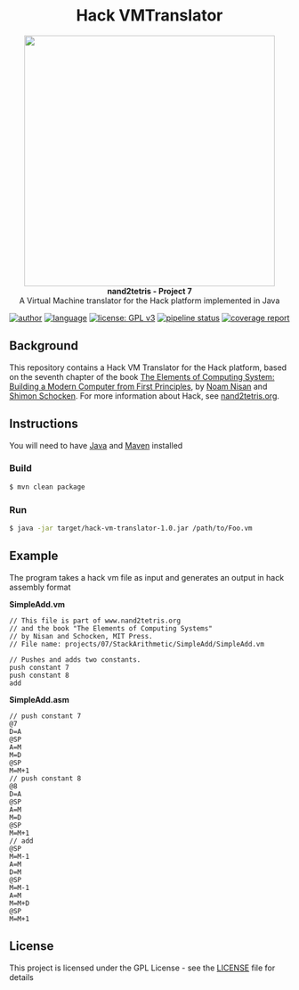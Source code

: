 <div align="center">
<h1>Hack VMTranslator</h1>
<img src="https://gitlab.com/dhorvay/hack-vm-translator/raw/master/doc/img/nand2tetris.png" width="450" height="auto"/>

<div align="center">
  <strong>nand2tetris - Project 7</strong>
</div>
<div align="center">
  A Virtual Machine translator for the Hack platform implemented in Java
</div>

[![author](https://img.shields.io/badge/author-dhorvay-brightgreen.svg)](https://www.gitlab.com/dhorvay)
[![language](https://img.shields.io/badge/language-java-b07219.svg)](https://www.gitlab.com/dhorvay)
[![license: GPL v3](https://img.shields.io/badge/license-GPLv3-informational.svg)](https://gitlab.com/dhorvay/hack-assembler/blob/master/LICENSE)
[![pipeline status](https://gitlab.com/dhorvay/hack-vm-translator/badges/master/pipeline.svg)](https://gitlab.com/dhorvay/hack-assembler/commits/master)
[![coverage report](https://gitlab.com/dhorvay/hack-vm-translator/badges/master/coverage.svg)](https://gitlab.com/dhorvay/hack-assembler/commits/master)
</div>

## Background

This repository contains a Hack VM Translator for the Hack platform, based on the seventh chapter of the book [The Elements of Computing System: Building a Modern Computer from First Principles](https://www.amazon.com/Elements-Computing-Systems-Building-Principles/dp/0262640686),
by [Noam Nisan](http://www.cs.huji.ac.il/~noam/) and [Shimon Schocken](http://www.shimonschocken.com/).
For more information about Hack, see [nand2tetris.org](https://www.nand2tetris.org/).

## Instructions

You will need to have [Java](https://www.java.com/en/download/) and [Maven](https://maven.apache.org/) installed

### Build

```bash
$ mvn clean package
```

### Run

```bash
$ java -jar target/hack-vm-translator-1.0.jar /path/to/Foo.vm
```

## Example

The program takes a hack vm file as input and generates an output in hack assembly format

**SimpleAdd.vm**
```
// This file is part of www.nand2tetris.org
// and the book "The Elements of Computing Systems"
// by Nisan and Schocken, MIT Press.
// File name: projects/07/StackArithmetic/SimpleAdd/SimpleAdd.vm

// Pushes and adds two constants.
push constant 7
push constant 8
add
```

**SimpleAdd.asm**
```
// push constant 7
@7
D=A
@SP
A=M
M=D
@SP
M=M+1
// push constant 8
@8
D=A
@SP
A=M
M=D
@SP
M=M+1
// add
@SP
M=M-1
A=M
D=M
@SP
M=M-1
A=M
M=M+D
@SP
M=M+1
```

## License

This project is licensed under the GPL License - see the [LICENSE](LICENSE) file for details
